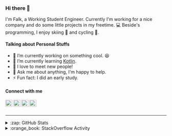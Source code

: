 ### Hi there 👋

I'm Falk, a Working Student Engineer. Currently I'm working for a nice company and do some little projects in my freetime. :computer: Beside's programming, I enjoy skiing :ski: and cycling :bicyclist:.

#### Talking about Personal Stuffs

- 🔭 I’m currently working on something cool. :laughing:
- 🌱 I’m currently learning [Kotlin][kotlin].
- 👯 I love to meet new people!
- 💬 Ask me about anything, I'm happy to help.
- ⚡ Fun fact: I did an early study.

#### Connect with me

[<img align="left" alt="LinkedIn" width="22px" src="https://cdn.jsdelivr.net/npm/simple-icons@v3/icons/linkedin.svg" />][linkedin]
[<img align="left" alt="GitHub" width="22px" src="https://cdn.jsdelivr.net/npm/simple-icons@v3/icons/github.svg" />][github]
[<img align="left" alt="GitLab" width="22px" src="https://cdn.jsdelivr.net/npm/simple-icons@v3/icons/gitlab.svg" />][gitlab]
[<img align="left" alt="Stack Overflow" width="22px" src="https://cdn.jsdelivr.net/npm/simple-icons@v3/icons/stackoverflow.svg" />][stackoverflow]

<br />
<br />

---

<details>
  <summary>:zap: GitHub Stats</summary>
  
  [![Flaxel's github stats](https://github-readme-stats.vercel.app/api?username=flaxel&include_all_commits=true)][github]
</details>

<details>
  <summary>:orange_book: StackOverflow Activity</summary>
  
  <!-- STACKOVERFLOW:START -->
- [Answer by flaxel for How to set a surge.sh email](https://stackoverflow.com/questions/63447074/how-to-set-a-surge-sh-email/63448155#63448155)
- [Answer by flaxel for How to convert decimal to time format? kotlin Kotlin](https://stackoverflow.com/questions/63366063/how-to-convert-decimal-to-time-format-kotlin-kotlin/63366460#63366460)
- [Answer by flaxel for How can I mount a remote server just like raspbian does it?](https://stackoverflow.com/questions/63340090/how-can-i-mount-a-remote-server-just-like-raspbian-does-it/63340528#63340528)
- [Answer by flaxel for Why does Axon throw a ConcurrencyException from second request onwards?](https://stackoverflow.com/questions/63180387/why-does-axon-throw-a-concurrencyexception-from-second-request-onwards/63194469#63194469)
- [Answer by flaxel for Copying source code and history from one GitLab project to another](https://stackoverflow.com/questions/59455681/copying-source-code-and-history-from-one-gitlab-project-to-another/59455855#59455855)
<!-- STACKOVERFLOW:END -->
</details>

[stackoverflow]: https://stackoverflow.com/users/10951752/flaxel
[gitlab]: https://gitlab.com/flaxel
[github]: https://github.com/flaxel
[linkedin]: https://www.linkedin.com/in/falk-p-b457211a0/
[kotlin]: https://kotlinlang.org/
